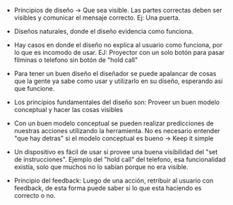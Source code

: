 - Principios de diseño -> Que sea visible. Las partes correctas deben ser visibles y comunicar el mensaje correcto. Ej: Una puerta.

- Diseños naturales, donde el diseño evidencia como funciona.

- Hay casos en donde el diseño no explica al usuario como funciona, por lo que es incomodo de usar. EJ: Proyector con un solo botón para pasar filminas o telefono sin botón de "hold call"

- Para tener un buen diseño el diseñador se puede apalancar de cosas que la gente ya sabe como usar y utilizarlo en su diseño, esperando asi que funcione.

- Los principios fundamentales del diseño son: Proveer un buen modelo conceptual y hacer las cosas visibles

- Con un buen modelo conceptual se pueden realizar predicciones de nuestras acciones utilizando la herramienta. No es necesario entender "que hay detras" si el modelo conceptual es bueno -> Keep it simple

- Un dispositivo es fácil de usar si provee una buena visibilidad del "set de instrucciones". Ejemplo del "hold call" del telefono, esa funcionalidad existía, solo que muchos no lo sabían porque no era visible.

- Principio del feedback: Luego de una acción, retribuir al usuario con feedback, de esta forma puede saber si lo que esta haciendo es correcto o no.